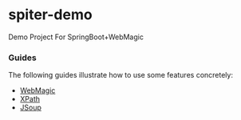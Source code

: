# spiter-demo
Demo Project For SpringBoot+WebMagic

 
### Guides
The following guides illustrate how to use some features concretely:

* [WebMagic](http://webmagic.io/docs/zh/posts/ch4-basic-page-processor/pageprocessor.html)
* [XPath](http://www.w3school.com.cn/xpath/xpath_syntax.asp)
* [JSoup](https://www.open-open.com/jsoup/selector-syntax.htm)

